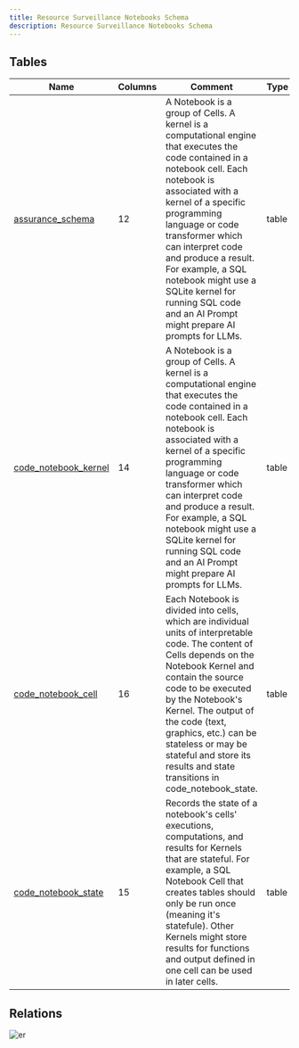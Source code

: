 ```yaml
---
title: Resource Surveillance Notebooks Schema
description: Resource Surveillance Notebooks Schema
---
```



## Tables

| Name                                            | Columns | Comment                                                                                                                                                                                                                                                                                                                                                                                                   | Type  |
| ----------------------------------------------- | ------- | --------------------------------------------------------------------------------------------------------------------------------------------------------------------------------------------------------------------------------------------------------------------------------------------------------------------------------------------------------------------------------------------------------- | ----- |
| [assurance_schema](/docs/standard-library/notebooks-schema/assurance_schema)         | 12      | A Notebook is a group of Cells. A kernel is a computational engine that executes the code contained in a notebook cell.  Each notebook is associated with a kernel of a specific programming language or code transformer which can interpret  code and produce a result. For example, a SQL notebook might use a SQLite kernel for running SQL code and an AI Prompt  might prepare AI prompts for LLMs. | table |
| [code_notebook_kernel](/docs/standard-library/notebooks-schema/code_notebook_kernel) | 14      | A Notebook is a group of Cells. A kernel is a computational engine that executes the code contained in a notebook cell.  Each notebook is associated with a kernel of a specific programming language or code transformer which can interpret  code and produce a result. For example, a SQL notebook might use a SQLite kernel for running SQL code and an AI Prompt  might prepare AI prompts for LLMs. | table |
| [code_notebook_cell](/docs/standard-library/notebooks-schema/code_notebook_cell)     | 16      | Each Notebook is divided into cells, which are individual units of interpretable code.  The content of Cells depends on the Notebook Kernel and contain the source code to be  executed by the Notebook's Kernel. The output of the code (text, graphics, etc.) can be  stateless or may be stateful and store its results and state transitions in code_notebook_state.                                  | table |
| [code_notebook_state](/docs/standard-library/notebooks-schema/code_notebook_state)   | 15      | Records the state of a notebook's cells' executions, computations, and results for Kernels that are stateful.  For example, a SQL Notebook Cell that creates tables should only be run once (meaning it's statefule).  Other Kernels might store results for functions and output defined in one cell can be used in later cells.                                                                         | table |

## Relations

![er](../../../../../assets/notebooks_schema.svg)
